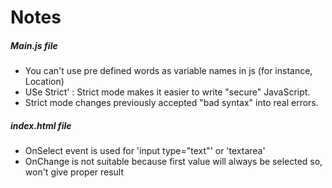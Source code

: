 # Notes

<h5>Main.js file</h5>
<ul>
    <li> You can't use pre defined words as variable names in js (for instance, Location) </li>
    <li>USe Strict' : Strict mode makes it easier to write "secure" JavaScript.</li>
    <li> Strict mode changes previously accepted "bad syntax" into real errors.</li>
</ul>
<h5>index.html file</h5>
<ul>
    <li> OnSelect event is used for 'input type="text"' or 'textarea' </li>
    <li> OnChange is not suitable because first value will always be selected so, won't give proper result </li>
</ul>
